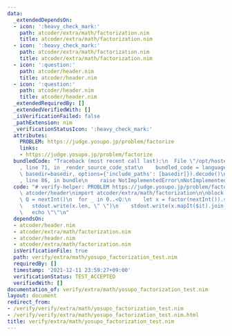 ```yaml
---
data:
  _extendedDependsOn:
  - icon: ':heavy_check_mark:'
    path: atcoder/extra/math/factorization.nim
    title: atcoder/extra/math/factorization.nim
  - icon: ':heavy_check_mark:'
    path: atcoder/extra/math/factorization.nim
    title: atcoder/extra/math/factorization.nim
  - icon: ':question:'
    path: atcoder/header.nim
    title: atcoder/header.nim
  - icon: ':question:'
    path: atcoder/header.nim
    title: atcoder/header.nim
  _extendedRequiredBy: []
  _extendedVerifiedWith: []
  _isVerificationFailed: false
  _pathExtension: nim
  _verificationStatusIcon: ':heavy_check_mark:'
  attributes:
    PROBLEM: https://judge.yosupo.jp/problem/factorize
    links:
    - https://judge.yosupo.jp/problem/factorize
  bundledCode: "Traceback (most recent call last):\n  File \"/opt/hostedtoolcache/Python/3.10.6/x64/lib/python3.10/site-packages/onlinejudge_verify/documentation/build.py\"\
    , line 71, in _render_source_code_stat\n    bundled_code = language.bundle(stat.path,\
    \ basedir=basedir, options={'include_paths': [basedir]}).decode()\n  File \"/opt/hostedtoolcache/Python/3.10.6/x64/lib/python3.10/site-packages/onlinejudge_verify/languages/nim.py\"\
    , line 86, in bundle\n    raise NotImplementedError\nNotImplementedError\n"
  code: "# verify-helper: PROBLEM https://judge.yosupo.jp/problem/factorize\n\ninclude\
    \ atcoder/header\nimport atcoder/extra/math/factorization\n\nblock main:\n  let\
    \ Q = nextInt()\n  for _ in 0..<Q:\n    let x = factor(nextInt()).sorted()\n \
    \   stdout.write(x.len, \" \")\n    stdout.write(x.mapIt($it).join(\" \"))\n \
    \   echo \"\"\n"
  dependsOn:
  - atcoder/header.nim
  - atcoder/extra/math/factorization.nim
  - atcoder/header.nim
  - atcoder/extra/math/factorization.nim
  isVerificationFile: true
  path: verify/extra/math/yosupo_factorization_test.nim
  requiredBy: []
  timestamp: '2021-12-11 23:59:27+09:00'
  verificationStatus: TEST_ACCEPTED
  verifiedWith: []
documentation_of: verify/extra/math/yosupo_factorization_test.nim
layout: document
redirect_from:
- /verify/verify/extra/math/yosupo_factorization_test.nim
- /verify/verify/extra/math/yosupo_factorization_test.nim.html
title: verify/extra/math/yosupo_factorization_test.nim
---
```

